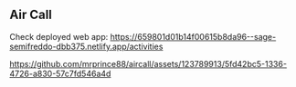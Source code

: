 ## Air Call


Check deployed web app: https://659801d01b14f00615b8da96--sage-semifreddo-dbb375.netlify.app/activities

https://github.com/mrprince88/aircall/assets/123789913/5fd42bc5-1336-4726-a830-57c7fd546a4d

